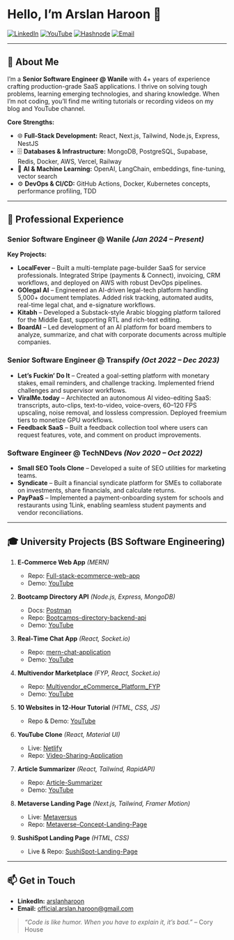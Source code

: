 # Hello, I’m Arslan Haroon 👋

[![LinkedIn](https://img.shields.io/badge/LinkedIn-Profile-blue?logo=linkedin\&logoColor=white)](https://linkedin.com/in/arslanharoon) [![YouTube](https://img.shields.io/badge/YouTube-Arslan's_Code_Corner-red?logo=youtube\&logoColor=white)](https://www.youtube.com/@arslancodecorner) [![Hashnode](https://img.shields.io/badge/Hashnode-Blog-blueviolet?logo=hashnode\&logoColor=white)](https://arslanharoon.hashnode.dev) [![Email](https://img.shields.io/badge/Email‑Me-cyan?logo=gmail\&logoColor=white)](mailto:official.arslan.haroon@gmail.com)

---

## 🚀 About Me

I’m a **Senior Software Engineer @ Wanile** with 4+ years of experience crafting production-grade SaaS applications. I thrive on solving tough problems, learning emerging technologies, and sharing knowledge. When I’m not coding, you’ll find me writing tutorials or recording videos on my blog and YouTube channel.

**Core Strengths:**

* 🌐 **Full-Stack Development:** React, Next.js, Tailwind, Node.js, Express, NestJS
* 🗄️ **Databases & Infrastructure:** MongoDB, PostgreSQL, Supabase, Redis, Docker, AWS, Vercel, Railway
* 🤖 **AI & Machine Learning:** OpenAI, LangChain, embeddings, fine-tuning, vector search
* ⚙️ **DevOps & CI/CD:** GitHub Actions, Docker, Kubernetes concepts, performance profiling, TDD

---

## 💼 Professional Experience

### **Senior Software Engineer @ Wanile** *(Jan 2024 – Present)*

**Key Projects:**

* **LocalFever** – Built a multi-template page-builder SaaS for service professionals. Integrated Stripe (payments & Connect), invoicing, CRM workflows, and deployed on AWS with robust DevOps pipelines.
* **GOlegal AI** – Engineered an AI-driven legal-tech platform handling 5,000+ document templates. Added risk tracking, automated audits, real-time legal chat, and e-signature workflows.
* **Kitabh** – Developed a Substack-style Arabic blogging platform tailored for the Middle East, supporting RTL and rich-text editing.
* **BoardAI** – Led development of an AI platform for board members to analyze, summarize, and chat with corporate documents across multiple companies.

### **Senior Software Engineer @ Transpify** *(Oct 2022 – Dec 2023)*

* **Let’s Fuckin’ Do It** – Created a goal-setting platform with monetary stakes, email reminders, and challenge tracking. Implemented friend challenges and supervisor workflows.
* **ViralMe.today** – Architected an autonomous AI video-editing SaaS: transcripts, auto-clips, text-to-video, voice-overs, 60–120 FPS upscaling, noise removal, and lossless compression. Deployed freemium tiers to monetize GPU workflows.
* **Feedback SaaS** – Built a feedback collection tool where users can request features, vote, and comment on product improvements.

### **Software Engineer @ TechNDevs** *(Nov 2020 – Oct 2022)*

* **Small SEO Tools Clone** – Developed a suite of SEO utilities for marketing teams.
* **Syndicate** – Built a financial syndicate platform for SMEs to collaborate on investments, share financials, and calculate returns.
* **PayPaaS** – Implemented a payment-onboarding system for schools and restaurants using 1Link, enabling seamless student payments and vendor reconciliations.

---

## 🎓 University Projects (BS Software Engineering)

1. **E‑Commerce Web App** *(MERN)*

   * Repo: [Full-stack-ecommerce-web-app](https://github.com/ArslanJajja1/Full-stack-ecommerce-web-app)
   * Demo: [YouTube](https://youtu.be/gMoH6iLz6h4)

2. **Bootcamp Directory API** *(Node.js, Express, MongoDB)*

   * Docs: [Postman](https://documenter.getpostman.com/view/14040172/VUquNGDU)
   * Repo: [Bootcamps-directory-backend-api](https://github.com/ArslanJajja1/Bootcamps-directory-backend-api)
   * Demo: [YouTube](https://youtu.be/piHBMjdyEww)

3. **Real‑Time Chat App** *(React, Socket.io)*

   * Repo: [mern-chat-application](https://github.com/ArslanJajja1/mern-chat-application)
   * Demo: [YouTube](https://youtu.be/_PJ9Xb2wQ4Y)

4. **Multivendor Marketplace** *(FYP, React, Socket.io)*

   * Repo: [Multivendor\_eCommerce\_Platform\_FYP](https://github.com/ArslanJajja1/Multivendor_eCommerce_Platform_FYP)
   * Demo: [YouTube](https://youtu.be/KWI96kyBOCw)

5. **10 Websites in 12‑Hour Tutorial** *(HTML, CSS, JS)*

   * Repo & Demo: [YouTube](https://youtu.be/-XyrUePwH7w)

6. **YouTube Clone** *(React, Material UI)*

   * Live: [Netlify](https://cute-lokum-4114f6.netlify.app/)
   * Repo: [Video-Sharing-Application](https://github.com/ArslanJajja1/Video-Sharing-Application)

7. **Article Summarizer** *(React, Tailwind, RapidAPI)*

   * Repo: [Article-Summarizer](https://github.com/ArslanJajja1/Article-Summarizer)
   * Demo: [YouTube](https://youtu.be/wCXpEj81YCA)

8. **Metaverse Landing Page** *(Next.js, Tailwind, Framer Motion)*

   * Live: [Metaversus](https://metaversus-landing-page.web.app/)
   * Repo: [Metaverse-Concept-Landing-Page](https://github.com/ArslanJajja1/Metaverse-Concept-Landing-Page)

9. **SushiSpot Landing Page** *(HTML, CSS)*

   * Live & Repo: [SushiSpot-Landing-Page](https://sushispot.web.app/)

---

## 📫 Get in Touch

* **LinkedIn:** [arslanharoon](https://linkedin.com/in/arslanharoon)
* **Email:** [official.arslan.haroon@gmail.com](mailto:official.arslan.haroon@gmail.com)

> *“Code is like humor. When you have to explain it, it’s bad.”* – Cory House
